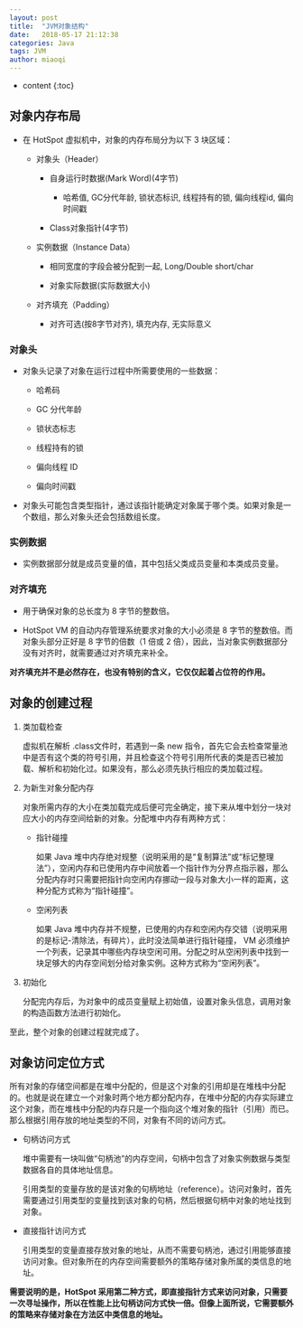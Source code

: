 ```yaml
---
layout: post
title:  "JVM对象结构"
date:   2018-05-17 21:12:38
categories: Java
tags: JVM
author: miaoqi
---
```


* content
{:toc}

## 对象内存布局

* 在 HotSpot 虚拟机中，对象的内存布局分为以下 3 块区域：

    * 对象头（Header）

        * 自身运行时数据(Mark Word)(4字节)

            * 哈希值, GC分代年龄, 锁状态标识, 线程持有的锁, 偏向线程id, 偏向时间戳
    
        * Class对象指针(4字节)
    
    * 实例数据（Instance Data）

        * 相同宽度的字段会被分配到一起, Long/Double short/char

        * 对象实际数据(实际数据大小)
    
    * 对齐填充（Padding）

        * 对齐可选(按8字节对齐), 填充内存, 无实际意义

### 对象头

* 对象头记录了对象在运行过程中所需要使用的一些数据：

    * 哈希码
    
    * GC 分代年龄
    
    * 锁状态标志
    
    * 线程持有的锁
    
    * 偏向线程 ID
    
    * 偏向时间戳

* 对象头可能包含类型指针，通过该指针能确定对象属于哪个类。如果对象是一个数组，那么对象头还会包括数组长度。

### 实例数据

* 实例数据部分就是成员变量的值，其中包括父类成员变量和本类成员变量。

### 对齐填充

* 用于确保对象的总长度为 8 字节的整数倍。

* HotSpot VM 的自动内存管理系统要求对象的大小必须是 8 字节的整数倍。而对象头部分正好是 8 字节的倍数（1 倍或 2 倍），因此，当对象实例数据部分没有对齐时，就需要通过对齐填充来补全。

**对齐填充并不是必然存在，也没有特别的含义，它仅仅起着占位符的作用。**

## 对象的创建过程

1. 类加载检查

    虚拟机在解析 .class文件时，若遇到一条 new 指令，首先它会去检查常量池中是否有这个类的符号引用，并且检查这个符号引用所代表的类是否已被加载、解析和初始化过。如果没有，那么必须先执行相应的类加载过程。

1. 为新生对象分配内存

    对象所需内存的大小在类加载完成后便可完全确定，接下来从堆中划分一块对应大小的内存空间给新的对象。分配堆中内存有两种方式：

    * 指针碰撞

        如果 Java 堆中内存绝对规整（说明采用的是“复制算法”或“标记整理法”），空闲内存和已使用内存中间放着一个指针作为分界点指示器，那么分配内存时只需要把指针向空闲内存挪动一段与对象大小一样的距离，这种分配方式称为“指针碰撞”。

    * 空闲列表

        如果 Java 堆中内存并不规整，已使用的内存和空闲内存交错（说明采用的是标记-清除法，有碎片），此时没法简单进行指针碰撞， VM 必须维护一个列表，记录其中哪些内存块空闲可用。分配之时从空闲列表中找到一块足够大的内存空间划分给对象实例。这种方式称为“空闲列表”。

1. 初始化

    分配完内存后，为对象中的成员变量赋上初始值，设置对象头信息，调用对象的构造函数方法进行初始化。

至此，整个对象的创建过程就完成了。

## 对象访问定位方式

所有对象的存储空间都是在堆中分配的，但是这个对象的引用却是在堆栈中分配的。也就是说在建立一个对象时两个地方都分配内存，在堆中分配的内存实际建立这个对象，而在堆栈中分配的内存只是一个指向这个堆对象的指针（引用）而已。 那么根据引用存放的地址类型的不同，对象有不同的访问方式。

* 句柄访问方式

    堆中需要有一块叫做“句柄池”的内存空间，句柄中包含了对象实例数据与类型数据各自的具体地址信息。

    引用类型的变量存放的是该对象的句柄地址（reference）。访问对象时，首先需要通过引用类型的变量找到该对象的句柄，然后根据句柄中对象的地址找到对象。

* 直接指针访问方式

    引用类型的变量直接存放对象的地址，从而不需要句柄池，通过引用能够直接访问对象。但对象所在的内存空间需要额外的策略存储对象所属的类信息的地址。

**需要说明的是，HotSpot 采用第二种方式，即直接指针方式来访问对象，只需要一次寻址操作，所以在性能上比句柄访问方式快一倍。但像上面所说，它需要额外的策略来存储对象在方法区中类信息的地址。**   
    
    
    
    
    
    
    
    
    